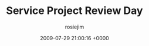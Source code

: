 ---
blog: travel
date: 2009-07-29 21:00:16 +0000
title: "Service Project Review Day"
author: rosiejim
permalink: /china-2009/three-nations/mongolia/töv/service-project-review-day/
---